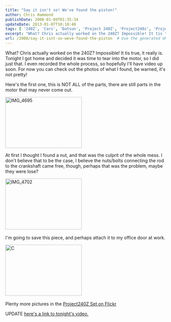 ```yaml
---
title: "Say it isn't so! We've found the piston!"
author: Chris Hammond
publishDate: 2008-01-09T01:35:34
updateDate: 2013-01-07T10:18:40
tags: [ '240Z', 'Cars', 'Datsun', 'Project 240Z', 'Project240z', 'Project240Zcom', 'Video', 'Videos' ]
excerpt: "What? Chris actually worked on the 240Z? Impossible! It tis true, it really is. Tonight&nbsp;I got home and decided it was time to tear into the motor, so I did just that. I even recorded the whole process, so hopefully I'll have video up soon. For now you can check out the photos of what I found, be warned, it's not..."
url: /2008/say-it-isnt-so-weve-found-the-piston  # Use the generated URL with year
---
```

<p>What? Chris actually worked on the 240Z? Impossible! It tis true, it really is. Tonight&nbsp;I got home and decided it was time to tear into the motor, so I did just that. I even recorded the whole process, so hopefully I'll have video up soon. For now you can check out the photos of what I found, be warned, it's not pretty!</p> <p>Here's the first one, this is NOT ALL of the parts, there are still parts in the motor that may never come out.</p> <p><a href="https://www.flickr.com/photos/chammond/2179836912/"><img height="160" alt="IMG_4695" width="240" src="https://farm3.static.flickr.com/2148/2179836912_26989f9a66_m.jpg" /></a></p> <p>At first I thought I found a nut, and that was the culprit of the whole mess. I don't believe that to be the case, I believe the nuts/bolts connecting the rod to the crankshaft came free, though, perhaps that was the problem, maybe they were lose?</p> <p><a href="https://www.flickr.com/photos/chammond/2179172767/"><img height="160" alt="IMG_4702" width="240" src="https://farm3.static.flickr.com/2373/2179172767_079df13ca4_m.jpg" /></a>&nbsp;</p> <p>I'm going to save this piece, and perhaps attach it to my office door at work.</p> <p><a href="https://www.flickr.com/photos/chammond/2179174735/"><img height="160" alt="C" width="240" src="https://farm3.static.flickr.com/2326/2179174735_c0f9d241f8_m.jpg" /></a>&nbsp;</p> <p>Plenty more pictures in the <a href="https://www.flickr.com/photos/chammond/sets/72157594465585463/">Project240Z Set on Flickr</a></p> <p>UPDATE <a href="https://www.project240z.com/tabid/54/itemid/55/In-search-of-a-piston.aspx">here's a link to tonight's video.</a></p>
